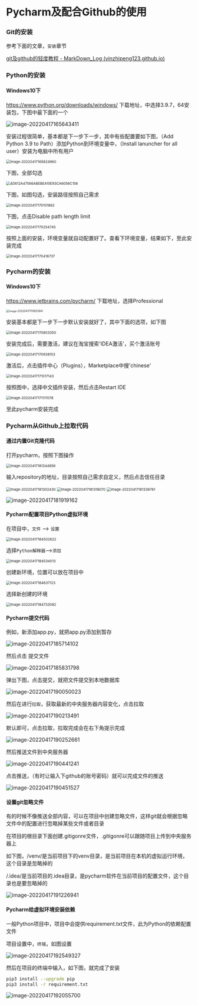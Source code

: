# Pycharm及配合Github的使用



### Git的安装

参考下面的文章，`安装`章节

[git及github的轻度教程 - MarkDown_Log (yinzhipeng123.github.io)](https://yinzhipeng123.github.io/markdown_log/api/github使用/#_2)

### Python的安装



#### Windows10下

https://www.python.org/downloads/windows/   下载地址，中选择3.9.7，64安装包，下图中最下面的一个

![image-20220417165643411](https://raw.githubusercontent.com/yinzhipeng123/Picture_Bed/main/202204171656449.png)

安装过程很简单，基本都是下一步下一步，其中有些配置要如下图，（Add Python 3.9 to Path）添加Python到环境变量中，（Install lanuncher for all user）安装为电脑中所有用户

<img src="https://raw.githubusercontent.com/yinzhipeng123/Picture_Bed/main/202204171658997.png" alt="image-20220417165824960" style="zoom:67%;" />

下图，全部勾选

<img src="https://raw.githubusercontent.com/yinzhipeng123/Picture_Bed/main/202204171700050.png" alt="4D612A47566ABEBEA15E93CA6056C156" style="zoom:67%;" />

下图，如图勾选，安装路径按照自己需求

<img src="https://raw.githubusercontent.com/yinzhipeng123/Picture_Bed/main/202204171701901.png" alt="image-20220417170101862" style="zoom:67%;" />

下图，点击Disable path length limit

<img src="https://raw.githubusercontent.com/yinzhipeng123/Picture_Bed/main/202204171702784.png" alt="image-20220417170254745" style="zoom:67%;" />

按照上面的安装，环境变量就自动配置好了。查看下环境变量，结果如下，至此安装完成

<img src="https://raw.githubusercontent.com/yinzhipeng123/Picture_Bed/main/202204171704777.png" alt="image-20220417170416737" style="zoom: 67%;" />

### Pycharm的安装

#### Windows10下

https://www.jetbrains.com/pycharm/  下载地址，选择Professional

<img src="https://raw.githubusercontent.com/yinzhipeng123/Picture_Bed/main/202204171706978.png" alt="image-20220417170653941" style="zoom: 50%;" />

安装基本都是下一步下一步默认安装就好了，其中下面的选项，如下图

<img src="https://raw.githubusercontent.com/yinzhipeng123/Picture_Bed/main/202204171708390.png" alt="image-20220417170803350" style="zoom:67%;" />

安装完成后，需要激活，建议在淘宝搜索'IDEA激活'，买个激活账号

<img src="https://raw.githubusercontent.com/yinzhipeng123/Picture_Bed/main/202204171709190.png" alt="image-20220417170938153" style="zoom:67%;" />

激活后，点击插件中心（Plugins），Marketplace中搜'chinese'

<img src="https://raw.githubusercontent.com/yinzhipeng123/Picture_Bed/main/202204171710180.png" alt="image-20220417171017143" style="zoom:67%;" />

按照图中，选择中文插件安装，然后点击Restart IDE

<img src="https://raw.githubusercontent.com/yinzhipeng123/Picture_Bed/main/202204171711122.png" alt="image-20220417171117078" style="zoom:67%;" />

至此pycharm安装完成



### Pycharm从Github上拉取代码

#### 通过内置Git克隆代码

打开pycharm，按照下图操作

<img src="https://raw.githubusercontent.com/yinzhipeng123/Picture_Bed/main/202204171812908.png" alt="image-20220417181244856" style="zoom:67%;" />

输入repository的地址，目录按照自己需求自定义，然后点击信任目录

<img src="https://raw.githubusercontent.com/yinzhipeng123/Picture_Bed/main/202204171813468.png" alt="image-20220417181302430" style="zoom:67%;" />

<img src="https://raw.githubusercontent.com/yinzhipeng123/Picture_Bed/main/202204171813111.png" alt="image-20220417181318070" style="zoom:67%;" />

<img src="https://raw.githubusercontent.com/yinzhipeng123/Picture_Bed/main/202204171813802.png" alt="image-20220417181336761" style="zoom:67%;" />

![image-20220417181919162](https://raw.githubusercontent.com/yinzhipeng123/Picture_Bed/main/202204171819206.png)

#### Pycharm配置项目Python虚拟环境

在项目中，`文件` --> `设置`

<img src="https://raw.githubusercontent.com/yinzhipeng123/Picture_Bed/main/202204171845670.png" alt="image-20220417184502622" style="zoom:67%;" />

选择`Python解释器`-->`添加`

<img src="https://raw.githubusercontent.com/yinzhipeng123/Picture_Bed/main/202204171845058.png" alt="image-20220417184534013" style="zoom:67%;" />

创建新环境，位置可以放在项目中

<img src="https://raw.githubusercontent.com/yinzhipeng123/Picture_Bed/main/202204171846167.png" alt="image-20220417184637123" style="zoom:67%;" />

选择新创建的环境

<img src="https://raw.githubusercontent.com/yinzhipeng123/Picture_Bed/main/202204171847129.png" alt="image-20220417184733082" style="zoom:67%;" />

#### Pycharm提交代码

例如，新添加app.py，就把app.py添加到暂存

![image-20220417185714102](https://raw.githubusercontent.com/yinzhipeng123/Picture_Bed/main/202204171857154.png)

然后点击 提交文件

![image-20220417185831798](https://raw.githubusercontent.com/yinzhipeng123/Picture_Bed/main/202204171858851.png)

弹出下图，点击提交，就把文件提交到本地数据库

![image-20220417190050023](https://raw.githubusercontent.com/yinzhipeng123/Picture_Bed/main/202204171900063.png)

然后在进行`拉取`，获取最新的中央服务器内容变化，点击拉取

![image-20220417190213491](https://raw.githubusercontent.com/yinzhipeng123/Picture_Bed/main/202204171902536.png)

默认即可，点击拉取，拉取完成会在右下角提示完成

![image-20220417190252661](https://raw.githubusercontent.com/yinzhipeng123/Picture_Bed/main/202204171902708.png)

然后推送文件到中央服务器

![image-20220417190441241](https://raw.githubusercontent.com/yinzhipeng123/Picture_Bed/main/202204171904288.png)

点击推送，（有时让输入下github的账号密码）就可以完成文件的推送

![image-20220417190451527](https://raw.githubusercontent.com/yinzhipeng123/Picture_Bed/main/202204171904573.png)

#### 设置git忽略文件

有的时候不像推送全部内容，可以在项目中创建忽略文件，这样git就会根据忽略文件中的配置进行忽略掉某些文件或者目录

在项目的根目录下面创建.gitigonre文件，.gitigonre可以跟随项目上传到中央服务器上

如下图，/venv/是当前项目下的venv目录，是当前项目在本机的虚拟运行环境，这个目录是忽略掉的

/.idea/是当前项目的.idea目录，是pycharm软件在当前项目的配置文件，这个目录也是要忽略掉的

![image-20220417191226941](https://raw.githubusercontent.com/yinzhipeng123/Picture_Bed/main/202204171912986.png)

#### Pycharm给虚拟环境安装依赖

一般Python项目中，项目中会提供requirement.txt文件，此为Python的依赖配置文件

项目设置中，`终端`，如图设置

![image-20220417192549327](https://raw.githubusercontent.com/yinzhipeng123/Picture_Bed/main/202204171925377.png)

然后在项目的终端中输入，如下图，就完成了安装

```bash
pip3 install --upgrade pip
pip3 install -r requirement.txt
```

![image-20220417192055700](https://raw.githubusercontent.com/yinzhipeng123/Picture_Bed/main/202204171920750.png)